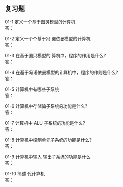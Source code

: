 ## 复习题   
01-1 定义一个基于图灵模型的计算机   
答：

01-2 定义一个个基于冯 诺依曼模型的计算机   
答：

01-3 在基于国只模型的 算机中，程序的作用是什么?   
答：

01-4 在基于冯诺依曼模型的计算机中，程序的作则是什么?   
答：

01-5 计算机中有哪些子系统   
答：

01-6 计算机中存储骗子系统的功能是什么?   
答：

01-7 计算机中 ALU 子系统的功能是什么?   
答：

01-8 计算机中控制单元子系统的功能是什么?   
答：

01-9 计算机中输入 输出子系统的功能是什么   
答：

01-10 简述 代计算机   
答：
